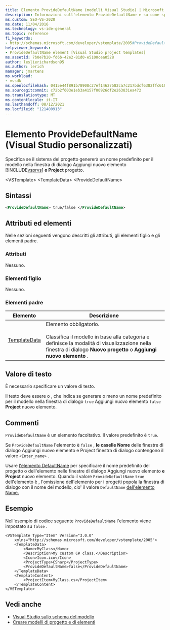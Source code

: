 ```yaml
---
title: Elemento ProvideDefaultName (modelli Visual Studio) | Microsoft Docs
description: Informazioni sull'elemento ProvideDefaultName e su come specifica se Visual Studio genererà un nome Visual Studio predefinito nella finestra di dialogo Aggiungi nuovo elemento o Project nuovo elemento.
ms.custom: SEO-VS-2020
ms.date: 11/04/2016
ms.technology: vs-ide-general
ms.topic: reference
f1_keywords:
- http://schemas.microsoft.com/developer/vstemplate/2005#ProvideDefaultName
helpviewer_keywords:
- ProvideDefaultName element [Visual Studio project templates]
ms.assetid: 7b0e7b20-fd6b-42e2-81d0-e5100cea0528
author: leslierichardson95
ms.author: lerich
manager: jmartens
ms.workload:
- vssdk
ms.openlocfilehash: 0415e44f891b78908c27ef14627582ca7c217bdcf6382ffc6185db310c556b49
ms.sourcegitcommit: c72b2f603e1eb3a4157f00926df2e263831ea472
ms.translationtype: MT
ms.contentlocale: it-IT
ms.lasthandoff: 08/12/2021
ms.locfileid: "121400913"
---
```

# <a name="providedefaultname-element-visual-studio-templates"></a>Elemento ProvideDefaultName (Visual Studio personalizzati)
Specifica se il sistema del progetto genererà un nome predefinito per il modello nella finestra di dialogo Aggiungi nuovo elemento [!INCLUDE[vsprvs](../code-quality/includes/vsprvs_md.md)] **o Project** progetto. 

 \<VSTemplate> \<TemplateData>
 \<ProvideDefaultName>

## <a name="syntax"></a>Sintassi

```xml
<ProvideDefaultName> true/false </ProvideDefaultName>
```

## <a name="attributes-and-elements"></a>Attributi ed elementi
 Nelle sezioni seguenti vengono descritti gli attributi, gli elementi figlio e gli elementi padre.

### <a name="attributes"></a>Attributi
 Nessuno.

### <a name="child-elements"></a>Elementi figlio
 Nessuno.

### <a name="parent-elements"></a>Elementi padre

|Elemento|Descrizione|
|-------------|-----------------|
|[TemplateData](../extensibility/templatedata-element-visual-studio-templates.md)|Elemento obbligatorio.<br /><br /> Classifica il modello in base alla categoria e definisce la modalità di visualizzazione nella finestra di dialogo **Nuovo progetto** o **Aggiungi nuovo elemento** .|

## <a name="text-value"></a>Valore di testo
 È necessario specificare un valore di testo.

 Il testo deve essere o , che indica se generare o meno un nome predefinito per il modello nella finestra di dialogo `true` Aggiungi nuovo elemento `false` **Project** nuovo elemento. 

## <a name="remarks"></a>Commenti
 `ProvideDefaultName` è un elemento facoltativo. Il valore predefinito è `true`.

 Se `ProvideDefaultName` l'elemento è `false` , **le caselle Nome** delle finestre di   dialogo Aggiungi nuovo elemento e Project finestra di dialogo contengono il valore `<Enter_name>` .

 Usare [l'elemento DefaultName](../extensibility/defaultname-element-visual-studio-templates.md) per specificare il nome  predefinito del progetto o dell'elemento nelle finestre di dialogo Aggiungi nuovo elemento **e Project** nuovo elemento. Quando il valore `ProvideDefaultName` `true` dell'elemento è , l'omissione dell'elemento per i progetti popola la finestra di dialogo con il nome del modello, cio' il valore `DefaultName` [dell'elemento Name.](../extensibility/name-element-visual-studio-templates.md)

## <a name="example"></a>Esempio
 Nell'esempio di codice seguente `ProvideDefaultName` l'elemento viene impostato su `false` .

```
<VSTemplate Type="Item" Version="3.0.0"
    xmlns="http://schemas.microsoft.com/developer/vstemplate/2005">
    <TemplateData>
        <Name>MyClass</Name>
        <Description>My custom C# class.</Description>
        <Icon>Icon.ico</Icon>
        <ProjectType>CSharp</ProjectType>
        <ProvideDefaultName>false</ProvideDefaultName>
    </TemplateData>
    <TemplateContent>
        <ProjectItem>MyClass.cs</ProjectItem>
    </TemplateContent>
</VSTemplate>
```

## <a name="see-also"></a>Vedi anche
- [Visual Studio sullo schema del modello](../extensibility/visual-studio-template-schema-reference.md)
- [Creare modelli di progetto e di elementi](../ide/creating-project-and-item-templates.md)
